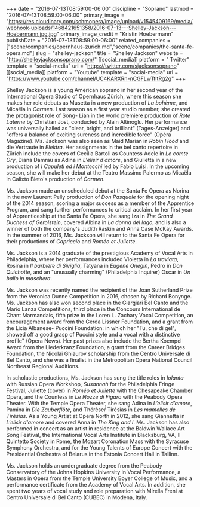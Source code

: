 +++
date = "2016-07-13T08:59:00-06:00"
discipline = "Soprano"
lastmod = "2016-07-13T08:59:00-06:00"
primary_image = "https://res.cloudinary.com/schmopera/image/upload/v1545409169/media/webhook-uploads/1468421651358/2016-07-13---Shelley-Jackson---Hoebermann.jpg.jpg"
primary_image_credit = "Kristin Hoebermann"
publishDate = "2016-07-13T08:59:00-06:00"
related_companies = ["scene/companies/opernhaus-zurich.md","scene/companies/the-santa-fe-opera.md"]
slug = "shelley-jackson"
title = "Shelley Jackson"
website = "http://shelleyjacksonsoprano.com/"
[[social_media]]
platform = " Twitter"
template = "social-media"
url = "https://twitter.com/sjacksonsoprano"
[[social_media]]
platform = "Youtube"
template = "social-media"
url = "https://www.youtube.com/channel/UC4KARXRn-nCGFLwTtItRg2g"
+++

Shelley Jackson is a young American soprano in her second year of the International Opera Studio of Opernhaus Zürich, where this season she makes her role debuts as Musetta in a new production of *La bohème*, and Micaëla in *Carmen*. Last season as a first year studio member, she created the protagonist role of Song- Lian in the world premiere production of *Rote Laterne* by Christian Jost, conducted by Alain Altinoglu. Her performance was universally hailed as "clear, bright, and brilliant" (Tages-Anzeiger) and "offers a balance of exciting sureness and incredible force" (Opéra Magazine). Ms. Jackson was also seen as Maid Marian in *Robin Hood* and die Vertraute in *Elektra*. Her assignments in the bel canto repertoire in Zürich include the covers of Cecilia Bartoli as Countess Adele in *Le comte Ory*, Diana Damrau as Adina in *L'elisir d'amore*, and Giulietta in a new production of *I Capuleti ed i Montecchi* led by Fabio Luisi. In the upcoming season, she will make her debut at the Teatro Massimo Palermo as Micaëla in Calixto Bieto's production of *Carmen*.

Ms. Jackson made an unscheduled debut at the Santa Fe Opera as Norina in the new Laurent Pelly production of *Don Pasquale* for the opening night of the 2014 season, scoring a major success as a member of the Apprentice Program, and sang further performances to critical acclaim. In her first year of Apprenticeship at the Santa Fe Opera, she sang Iza in *The Grand Duchess of Gerolstein*, covered Albina in *La donna del lago*, and is also a winner of both the company's Judith Raskin and Anna Case McKay Awards. In the summer of 2016, Ms. Jackson will return to the Santa Fe Opera for their productions of *Capriccio* and *Roméo et Juliette*.

Ms. Jackson is a 2014 graduate of the prestigious Academy of Vocal Arts in Philadelphia, where her performances included Violetta in *La traviata*, Rosina in *Il barbiere di Siviglia*, Tatyana in *Eugene Onegin*, Pedro in *Don Quichotte*, and an "unusually charming" (Philadelphia Inquirer) Oscar in *Un ballo in maschera*.

Ms. Jackson was recently named the recipient of the Joan Sutherland Prize from the Veronica Dunne Competition in 2016, chosen by Richard Bonynge. Ms. Jackson has also won second place in the Giargiari Bel Canto and the Mario Lanza Competitions, third place in the Concours International de Chant Marmandais, fifth prize in the Loren L. Zachary Vocal Competition, an encouragement award from the Gerda Lissner Foundation, and a grant from the Licia Albanese- Puccini Foundation: in which her "Tu, che di gel", showed off a good grasp of Puccini style and a vocal with a distinctive profile" (Opera News). Her past prizes also include the Bertha Koempel Award from the Liederkranz Foundation, a grant from the Career Bridges Foundation, the Nicolai Ghiaurov scholarship from the Centro Universale di Bel Canto, and she was a finalist in the Metropolitan Opera National Council Northeast Regional Auditions.

In scholastic productions, Ms. Jackson has sung the title roles in *Iolanta* with Russian Opera Workshop, *Susannah* for the Philadelphia Fringe Festival, Juliette (cover) in *Roméo et Juliette* with the Chesapeake Chamber Opera, and the Countess in *Le Nozze di Figaro* with the Peabody Opera Theater. With the Temple Opera Theater, she sang Adina in *L’elisir d’amore*, Pamina in *Die Zauberflöte*, and Thérèse/ Tirésias in *Les mamelles de Tirésias*. As a Young Artist at Opera North in 2012, she sang Giannetta in *L'elisir d'amore* and covered Anna in *The King and I*. Ms. Jackson has also performed in concert as an artist in residence at the Baldwin Wallace Art Song Festival, the International Vocal Arts Institute in Blacksburg, VA, Il Quintetto Society in Rome, the Mozart Coronation Mass with the Syracuse Symphony Orchestra, and for the Young Talents of Europe Concert with the Presidential Orchestra of Belarus in the Estonia Concert Hall in Tallinn.

Ms. Jackson holds an undergraduate degree from the Peabody Conservatory of the Johns Hopkins University in Vocal Performance, a Masters in Opera from the Temple University Boyer College of Music, and a performance certificate from the Academy of Vocal Arts. In addition, she spent two years of vocal study and role preparation with Mirella Freni at Centro Universale di Bel Canto (CUBEC) in Modena, Italy.
